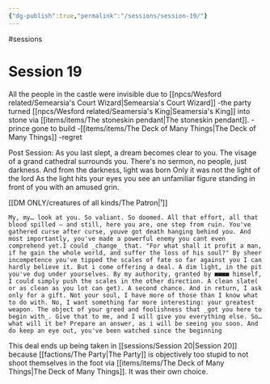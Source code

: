 ```yaml
---
{"dg-publish":true,"permalink":"/sessions/session-19/"}
---
```


#sessions
# Session 19

All the people in the castle were invisible due to [[npcs/Wesford related/Semearsia's Court Wizard\|Semearsia's Court Wizard]]
-the party turned [[npcs/Wesford related/Seamersia's King\|Seamersia's King]] into stone via [[items/items/The stoneskin pendant\|The stoneskin pendant]]. 
-prince gone to build 
-[[items/items/The Deck of Many Things\|The Deck of Many Things]] 
-regret


Post Session:
As you last slept, a dream becomes clear to you. The visage of a grand cathedral surrounds you. There's no sermon, no people, just darkness.
And from the darkness, light was born
Only it was not the light of the lord
As the light hits your eyes you see an unfamiliar figure standing in front of you with an amused grin.

[[DM ONLY/creatures of all kinds/The Patron\|¹]]
    
    My, my… look at you. So valiant. So doomed. All that effort, all that blood spilled — and still, here you are, one step from ruin. You've gathered curse after curse, youve got death hanging behind you. And most importantly, you've made a powerful enemy you cant even comprehend yet.I could _change_ that. "For what shall it profit a man, if he gain the whole world, and suffer the loss of his soul?" By sheer incompetence you've tipped the scales of fate so far against you I can hardly believe it. But i come offering a deal. A dim light, in the pit you've dug under yourselves. By my authority, granted by ■■■■ himself, I could simply push the scales in the other direction. A clean slate( or as clean as you lot can get). A second chance. And in return, I ask only for a gift. Not your soul, I have more of those than I know what to do with. No, I want something far more interesting: your greatest weapon. The object of your greed and foolishness that _got you here to begin with_. Give that to me, and I will give you everything else. So… what will it be? Prepare an answer, as i will be seeing you soon. And do keep an eye out, you've been watched since the beginning

This deal ends up being taken in [[sessions/Session 20\|Session 20]] because [[factions/The Party\|The Party]] is objectively too stupid to not shoot themselves in the foot via [[items/items/The Deck of Many Things\|The Deck of Many Things]]. It was their own choice.
